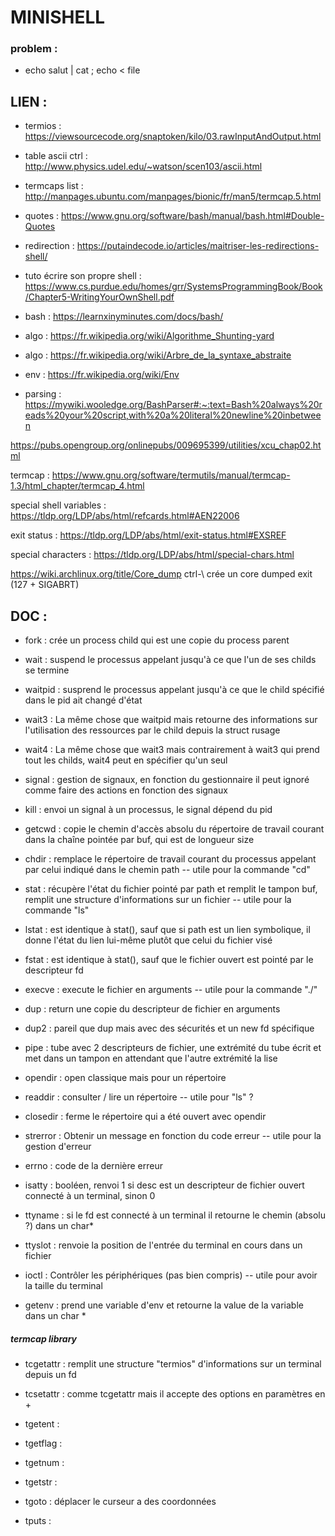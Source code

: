 # MINISHELL

### problem :

- echo salut | cat ; echo < file

## LIEN :

- termios : https://viewsourcecode.org/snaptoken/kilo/03.rawInputAndOutput.html

- table ascii ctrl : http://www.physics.udel.edu/~watson/scen103/ascii.html

- termcaps list : http://manpages.ubuntu.com/manpages/bionic/fr/man5/termcap.5.html

- quotes : https://www.gnu.org/software/bash/manual/bash.html#Double-Quotes

- redirection : https://putaindecode.io/articles/maitriser-les-redirections-shell/

- tuto écrire son propre shell : https://www.cs.purdue.edu/homes/grr/SystemsProgrammingBook/Book/Chapter5-WritingYourOwnShell.pdf

- bash : https://learnxinyminutes.com/docs/bash/

- algo : https://fr.wikipedia.org/wiki/Algorithme_Shunting-yard

- algo : https://fr.wikipedia.org/wiki/Arbre_de_la_syntaxe_abstraite

- env : https://fr.wikipedia.org/wiki/Env

- parsing : https://mywiki.wooledge.org/BashParser#:~:text=Bash%20always%20reads%20your%20script,with%20a%20literal%20newline%20inbetween

https://pubs.opengroup.org/onlinepubs/009695399/utilities/xcu_chap02.html

termcap : https://www.gnu.org/software/termutils/manual/termcap-1.3/html_chapter/termcap_4.html

special shell variables : https://tldp.org/LDP/abs/html/refcards.html#AEN22006

exit status : https://tldp.org/LDP/abs/html/exit-status.html#EXSREF

special characters : https://tldp.org/LDP/abs/html/special-chars.html

  https://wiki.archlinux.org/title/Core_dump ctrl-\ crée un core dumped
   exit (127 + SIGABRT) 


## DOC :

- fork : crée un process child qui est une copie du process parent 

- wait : suspend le processus appelant jusqu'à ce que l'un de ses childs se termine

- waitpid : susprend le processus appelant jusqu'à ce que le child spécifié dans le pid ait changé d'état
	
- wait3 : La même chose que waitpid mais retourne des informations sur l'utilisation des ressources par le child depuis la struct rusage

- wait4 : La même chose que wait3 mais contrairement à wait3 qui prend tout les childs, wait4 peut en spécifier qu'un seul

- signal : gestion de signaux, en fonction du gestionnaire il peut ignoré comme faire des actions en fonction des signaux

- kill : envoi un signal à un processus, le signal dépend du pid

- getcwd : copie le chemin d'accès absolu du répertoire de travail courant dans la chaîne pointée par buf, qui est de longueur size

- chdir : remplace le répertoire de travail courant du processus appelant par celui indiqué dans le chemin path -- utile pour la commande "cd"

- stat : récupère l'état du fichier pointé par path et remplit le tampon buf, remplit une structure d'informations sur un fichier -- utile pour la commande "ls"

- lstat : est identique à stat(), sauf que si path est un lien symbolique, il donne l'état du lien lui-même plutôt que celui du fichier visé

- fstat : est identique à stat(), sauf que le fichier ouvert est pointé par le descripteur fd

- execve : execute le fichier en arguments -- utile pour la commande "./"

- dup : return une copie du descripteur de fichier en arguments

- dup2 : pareil que dup mais avec des sécurités et un new fd spécifique

- pipe : tube avec 2 descripteurs de fichier, une extrémité du tube écrit et met dans un tampon en attendant que l'autre extrémité la lise

- opendir : open classique mais pour un répertoire

- readdir : consulter / lire un répertoire -- utile pour "ls" ? 

- closedir : ferme le répertoire qui a été ouvert avec opendir

- strerror : Obtenir un message en fonction du code erreur -- utile pour la gestion d'erreur

- errno : code de la dernière erreur

- isatty : booléen, renvoi 1 si desc est un descripteur de fichier ouvert connecté à un terminal, sinon 0

- ttyname : si le fd est connecté à un terminal il retourne le chemin (absolu ?) dans un char* 

- ttyslot : renvoie la position de l'entrée du terminal en cours dans un fichier

- ioctl : Contrôler les périphériques (pas bien compris) -- utile pour avoir la taille du terminal

- getenv : prend une variable d'env et retourne la value de la variable dans un char *

##### termcap library

- tcgetattr : remplit une structure "termios" d'informations sur un terminal depuis un fd

- tcsetattr : comme tcgetattr mais il accepte des options en paramètres en + 

- tgetent : 

- tgetflag : 

- tgetnum : 

- tgetstr : 

- tgoto : déplacer le curseur a des coordonnées 

- tputs : 
